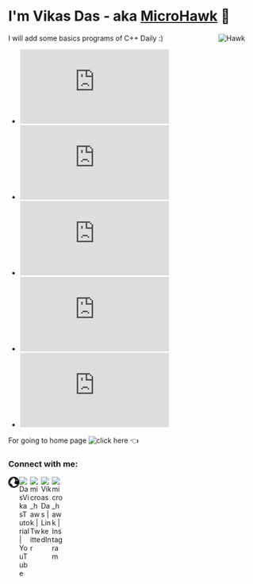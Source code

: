 # I'm Vikas Das - aka [MicroHawk][website] 👋
<img align="right" alt="Hawk" width="80px" src="https://external-content.duckduckgo.com/iu/?u=https%3A%2F%2Ftse1.mm.bing.net%2Fth%3Fid%3DOIP.Wvwa_8z8NTrGFq7Sg6hccQHaFY%26pid%3DApi&f=1" />
I will add some basics programs of C++ Daily :)

* ![Template Function](https://github.com/micro-hawk/CPP/blob/master/Template.cpp)
* ![Class Template](https://github.com/micro-hawk/CPP/blob/master/ClassTemplate.cpp)
* ![Multiplication Table](https://github.com/micro-hawk/CPP/blob/master/MultiplicationTable.cpp)
* ![Min Max Element in Array](https://github.com/micro-hawk/CPP/blob/master/MinMaxElement.cpp)
* ![Prime Number](https://github.com/micro-hawk/CPP/blob/master/PrimeNumber.cpp)

For going to home page ![click here](https://github.com/micro-hawk) 👈
### Connect with me:

[<img align="left" alt="micro-hawk.github.io" width="22px" src="https://raw.githubusercontent.com/iconic/open-iconic/master/svg/globe.svg" />][website]
[<img align="left" alt="DasVikasTutorial | YouTube" width="22px" src="https://cdn.jsdelivr.net/npm/simple-icons@v3/icons/youtube.svg" />][youtube]
[<img align="left" alt="micro_hawk | Twitter" width="22px" src="https://cdn.jsdelivr.net/npm/simple-icons@v3/icons/twitter.svg" />][twitter]
[<img align="left" alt="Vikas Das | LinkedIn" width="22px" src="https://cdn.jsdelivr.net/npm/simple-icons@v3/icons/linkedin.svg" />][linkedin]
[<img align="left" alt="micro_hawk | Instagram" width="22px" src="https://cdn.jsdelivr.net/npm/simple-icons@v3/icons/instagram.svg" />][instagram]

<br />

[website]: https://micro-hawk.github.io/
[twitter]: https://twitter.com/micro_hawk
[youtube]: https://www.youtube.com/channel/UCVuQsYY9IMUseQUSTZWXxqQ?view_as=subscriber
[instagram]: https://instagram.com/micro_hawk
[linkedin]: https://www.linkedin.com/in/vikas-das-6074a9185/

